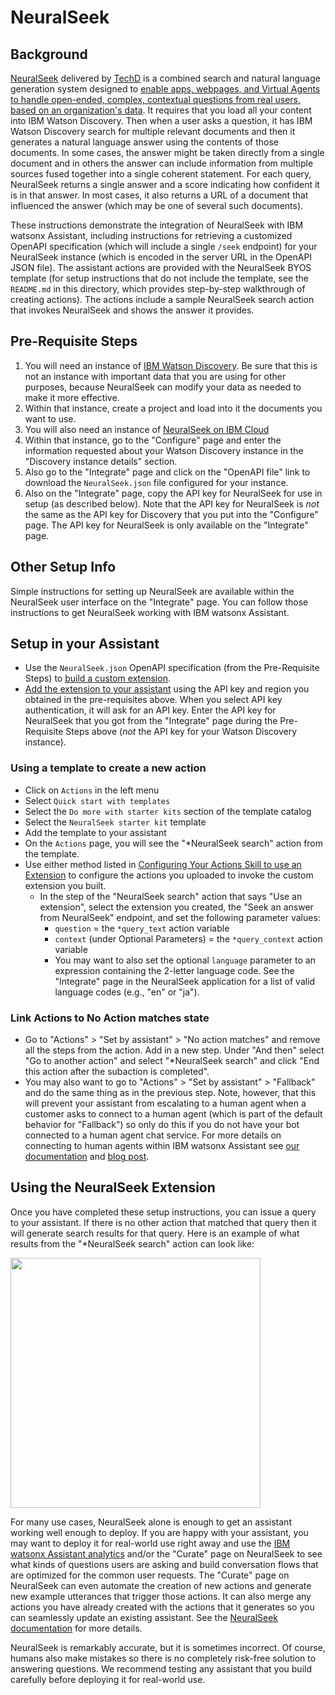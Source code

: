 # NeuralSeek

## Background

[NeuralSeek](https://NeuralSeek.com) delivered by [TechD](https://techd.com/) is a combined search and natural language generation system designed to [enable apps, webpages, and Virtual Agents to handle open-ended, complex, contextual questions from real users, based on an organization's data](https://neuralseek.com/).  It requires that you load all your content into IBM Watson Discovery.  Then when a user asks a question, it has IBM Watson Discovery search for multiple relevant documents and then it generates a natural language answer using the contents of those documents.  In some cases, the answer might be taken directly from a single document and in others the answer can include information from multiple sources fused together into a single coherent statement.  For each query, NeuralSeek returns a single answer and a score indicating how confident it is in that answer.  In most cases, it also returns a URL of a document that influenced the answer (which may be one of several such documents).

These instructions demonstrate the integration of NeuralSeek with IBM watsonx Assistant, including instructions for retrieving a customized OpenAPI specification (which will include a single `/seek` endpoint) for your NeuralSeek instance (which is encoded in the server URL in the OpenAPI JSON file). The assistant actions are provided with the NeuralSeek BYOS template (for setup instructions that do not include the template, see the `README.md` in this directory, which provides step-by-step walkthrough of creating actions). The actions include a sample NeuralSeek search action that invokes NeuralSeek and shows the answer it provides.

## Pre-Requisite Steps

1. You will need an instance of [IBM Watson Discovery](https://www.ibm.com/cloud/watson-discovery).  Be sure that this is not an instance with important data that you are using for other purposes, because NeuralSeek can modify your data as needed to make it more effective.
2. Within that instance, create a project and load into it the documents you want to use.
3. You will also need an instance of [NeuralSeek on IBM Cloud](https://cloud.ibm.com/catalog/services/neuralseek)
4. Within that instance, go to the "Configure" page and enter the information requested about your Watson Discovery instance in the "Discovery instance details" section.
5. Also go to the "Integrate" page and click on the "OpenAPI file" link to download the `NeuralSeek.json` file configured for your instance.
6. Also on the "Integrate" page, copy the API key for NeuralSeek for use in setup (as described below).  Note that the API key for NeuralSeek is _not_ the same as the API key for Discovery that you put into the "Configure" page.  The API key for NeuralSeek is only available on the "Integrate" page.

## Other Setup Info

Simple instructions for setting up NeuralSeek are available within the NeuralSeek user interface on the "Integrate" page.  You can follow those instructions to get NeuralSeek working with IBM watsonx Assistant.

## Setup in your Assistant

- Use the `NeuralSeek.json` OpenAPI specification (from the Pre-Requisite Steps) to [build a custom extension](https://cloud.ibm.com/docs/watson-assistant?topic=watson-assistant-build-custom-extension#building-the-custom-extension).
- [Add the extension to your assistant](https://cloud.ibm.com/docs/watson-assistant?topic=watson-assistant-add-custom-extension) using the API key and region you obtained in the pre-requisites above.  When you select API key authentication, it will ask for an API key.  Enter the API key for NeuralSeek that you got from the "Integrate" page during the Pre-Requisite Steps above (_not_ the API key for your Watson Discovery instance).

### Using a template to create a new action
- Click on `Actions` in the left menu
- Select `Quick start with templates`
- Select the `Do more with starter kits` section of the template catalog
- Select the `NeuralSeek starter kit` template
- Add the template to your assistant
- On the `Actions` page, you will see the "*NeuralSeek search" action from the template.
- Use either method listed in [Configuring Your Actions Skill to use an Extension](https://github.com/watson-developer-cloud/assistant-toolkit/blob/master/integrations/extensions/README.md#configuring-your-actions-skill-to-use-an-extension) to configure the actions you uploaded to invoke the custom extension you built.
   - In the step of the "NeuralSeek search" action that says "Use an extension", select the extension you created, the "Seek an answer from NeuralSeek" endpoint, and set the following parameter values:
      - `question` = the `*query_text` action variable
      - `context` (under Optional Parameters) = the `*query_context` action variable
      - You may want to also set the optional `language` parameter to an expression containing the 2-letter language code.  See the "Integrate" page in the NeuralSeek application for a list of valid language codes (e.g., "en" or "ja").

### Link Actions to No Action matches state
- Go to "Actions" > "Set by assistant" > "No action matches" and remove all the steps from the action.  Add in a new step.  Under "And then" select "Go to another action" and select "*NeuralSeek search" and click "End this action after the subaction is completed".
- You may also want to go to "Actions" > "Set by assistant" > "Fallback" and do the same thing as in the previous step.  Note, however, that this will prevent your assistant from escalating to a human agent when a customer asks to connect to a human agent (which is part of the default behavior for "Fallback") so only do this if you do not have your bot connected to a human agent chat service.  For more details on connecting to human agents within IBM watsonx Assistant see [our documentation](https://cloud.ibm.com/docs/watson-assistant?topic=watson-assistant-human-agent) and [blog post](https://medium.com/ibm-watson/bring-your-own-service-desk-to-watson-assistant-b39bc920075c).

## Using the NeuralSeek Extension

Once you have completed these setup instructions, you can issue a query to your assistant. If there is no other action that matched that query then it will generate search results for that query. Here is an example of what results from the "*NeuralSeek search" action can look like:

<img src="./assets/sample-chat-preview.png" width="400"/>

For many use cases, NeuralSeek alone is enough to get an assistant working well enough to deploy.  If you are happy with your assistant, you may want to deploy it for real-world use right away and use the [IBM watsonx Assistant analytics](https://cloud.ibm.com/docs/watson-assistant?topic=watson-assistant-analytics-overview) and/or the "Curate" page on NeuralSeek to see what kinds of questions users are asking and build conversation flows that are optimized for the common user requests. The "Curate" page on NeuralSeek can even automate the creation of new actions and generate new example utterances that trigger those actions. It can also merge any actions you have already created with the actions that it generates so you can seamlessly update an existing assistant. See the [NeuralSeek documentation](https://neuralseek.com/documentation) for more details.

NeuralSeek is remarkably accurate, but it is sometimes incorrect.  Of course, humans also make mistakes so there is no completely risk-free solution to answering questions.  We recommend testing any assistant that you build carefully before deploying it for real-world use.
